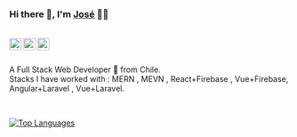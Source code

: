 ### Hi there 👋, I'm [José](https://github.com/josecamposhz) 👨‍💻

<br/>

<a href="https://www.linkedin.com/in/josé-luis-campos-huiriqueo/">
  <img align="left" alt="José Linkedin" width="22px" src="https://cdn.jsdelivr.net/npm/simple-icons@v3/icons/linkedin.svg" />
</a>

<a href="https://twitter.com/josecamposhz">
  <img align="left" alt="José Campos | Twitter" width="22px" src="https://cdn.jsdelivr.net/npm/simple-icons@v3/icons/twitter.svg" />
</a>

<a href="mailto:josecamposh95@gmail.com">
  <img align="left" alt="José Email" width="22px" src="https://cdn.jsdelivr.net/npm/simple-icons@v3/icons/gmail.svg" />
</a>

<br/>
<br/>

<p>
A Full Stack Web Developer 🚀 from Chile.
<br/>
Stacks I have worked with : MERN , MEVN , React+Firebase , Vue+Firebase, Angular+Laravel , Vue+Laravel.
<br/>
</p>

<br/>

<!-- reference : https://github.com/josecamposhz/github-readme-stats -->
[![Top Languages](https://github-readme-stats.vercel.app/api/top-langs/?username=josecamposhz)](https://github.com/josecamposhz/github-readme-stats)

